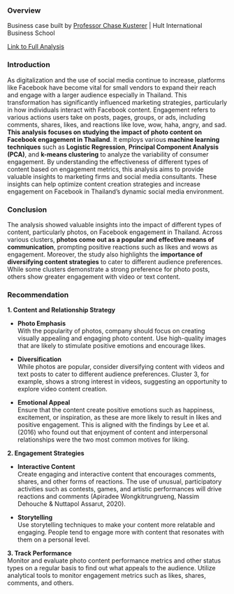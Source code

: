 ### Overview

Business case built by [Professor Chase Kusterer](https://github.com/chase-kusterer) | Hult International Business School

[Link to Full Analysis](https://mkcjeb.github.io/mkcjbantugon.github.io/unsupervised-analysis-facebook/)

### Introduction

As digitalization and the use of social media continue to increase, platforms like Facebook have become vital for small vendors to expand their reach and engage with a larger audience especially in Thailand. This transformation has significantly influenced marketing strategies, particularly in how individuals interact with Facebook content. Engagement refers to various actions users take on posts, pages, groups, or ads, including comments, shares, likes, and reactions like love, wow, haha, angry, and sad. **This analysis focuses on studying the impact of photo content on Facebook engagement in Thailand**. It employs various **machine learning techniques** such as **Logistic Regression**, **Principal Component Analysis (PCA)**, and **k-means clustering** to analyze the variability of consumer engagement. By understanding the effectiveness of different types of content based on engagement metrics, this analysis aims to provide valuable insights to marketing firms and social media consultants. These insights can help optimize content creation strategies and increase engagement on Facebook in Thailand’s dynamic social media environment.

### Conclusion

The analysis showed valuable insights into the impact of different types of content, particularly photos, on Facebook engagement in Thailand. Across various clusters, **photos come out as a popular and effective means of communication**, prompting positive reactions such as likes and wows as engagement. Moreover, the study also highlights the **importance of diversifying content strategies** to cater to different audience preferences. While some clusters demonstrate a strong preference for photo posts, others show greater engagement with video or text content.

### Recommendation
<b>1. Content and Relationship Strategy</b><br>

- <b>Photo Emphasis</b><br>
With the popularity of photos, company should focus on creating visually appealing and engaging photo content. Use high-quality images that are likely to stimulate positive emotions and encourage likes.

- <b>Diversification</b><br>
While photos are popular, consider diversifying content with videos and text posts to cater to different audience preferences. Cluster 3, for example, shows a strong interest in videos, suggesting an opportunity to explore video content creation.

- <b>Emotional Appeal</b><br>
Ensure that the content create positive emotions such as happiness, excitement, or inspiration, as these are more likely to result in likes and positive engagement. This is aligned with the findings by Lee et al. (2016) who found out that enjoyment of content and interpersonal relationships were the two most common motives for liking.

<b>2. Engagement Strategies</b><br>

- <b>Interactive Content</b><br>
Create engaging and interactive content that encourages comments, shares, and other forms of reactions. The use of unusual, participatory activities such as contests, games, and artistic performances will drive reactions and comments (Apiradee Wongkitrungrueng, Nassim Dehouche & Nuttapol Assarut, 2020).

- <b>Storytelling</b><br>
Use storytelling techniques to make your content more relatable and engaging. People tend to engage more with content that resonates with them on a personal level.

<b>3. Track Performance</b><br>
Monitor and evaluate photo content performance metrics and other status types on a regular basis to find out what appeals to the audience. Utilize analytical tools to monitor engagement metrics such as likes, shares, comments, and others.
